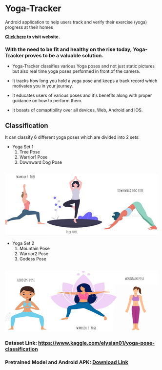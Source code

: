# Yoga-Tracker
Android application to help users track and verify their exercise (yoga) progress at their homes

<b><a href="https://elysian01.github.io/Exercise-And-Yoga-Tracker/">Click here</a> to visit website.</b>

### With the need to be fit and healthy on the rise today, Yoga-Tracker proves to be a valuable solution. 

* Yoga-Tracker classifies various Yoga poses and not just static pictures but also real time yoga poses performed in front of the camera. 

* It tracks how long you hold a yoga pose and keeps a track record which motivates you in your journey.

* It educates users of various poses and it's benefits along with proper guidance on how to perform them.

* It boasts of comaptibility over all devices, Web, Android and IOS.

## Classification

It can classify 6 different yoga poses which are divided into 2 sets:

* Yoga Set 1
    1. Tree Pose
    2. Warrior1 Pose
    3. Downward Dog Pose
<br><br>
<img src = "./imgs/yoga_set1.jpeg" width="500px" height = "200px">


* Yoga Set 2
    1. Mountain Pose
    2. Warrior2 Pose
    3. Godess Pose
<br><br>
<img src = "./imgs/yoga_set2.jpeg" width="500px" height = "200px">

### Dataset Link: https://www.kaggle.com/elysian01/yoga-pose-classification
### Pretrained Model and Android APK: [Download Link](https://drive.google.com/drive/folders/1I8TAGMQuEHPV8OrmxCArk9-DYF5-aYSv?usp=sharing)
